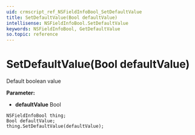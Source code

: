 ```yaml
---
uid: crmscript_ref_NSFieldInfoBool_SetDefaultValue
title: SetDefaultValue(Bool defaultValue)
intellisense: NSFieldInfoBool.SetDefaultValue
keywords: NSFieldInfoBool, GetDefaultValue
so.topic: reference
---
```


# SetDefaultValue(Bool defaultValue)

Default boolean value

**Parameter:** 
* **defaultValue** Bool

```crmscript
NSFieldInfoBool thing;
Bool defaultValue;
thing.SetDefaultValue(defaultValue);
```


